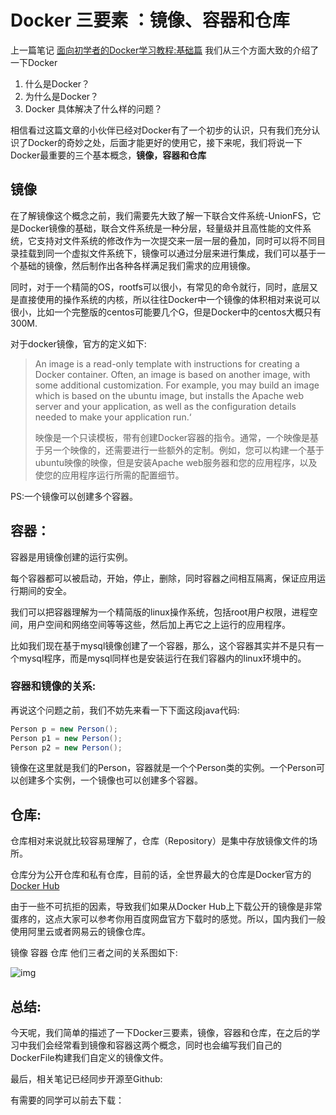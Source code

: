 # Docker 三要素 ：镜像、容器和仓库 

上一篇笔记 [面向初学者的Docker学习教程:基础篇](https://juejin.im/post/5d96fd6fe51d45781d5e4bac)  我们从三个方面大致的介绍了一下Docker

1. 什么是Docker？
2. 为什么是Docker？
3. Docker 具体解决了什么样的问题？

相信看过这篇文章的小伙伴已经对Docker有了一个初步的认识，只有我们充分认识了Docker的奇妙之处，后面才能更好的使用它，接下来呢，我们将说一下Docker最重要的三个基本概念，**镜像，容器和仓库**

## 镜像

在了解镜像这个概念之前，我们需要先大致了解一下联合文件系统-UnionFS，它是Docker镜像的基础，联合文件系统是一种分层，轻量级并且高性能的文件系统，它支持对文件系统的修改作为一次提交来一层一层的叠加，同时可以将不同目录挂载到同一个虚拟文件系统下，镜像可以通过分层来进行集成，我们可以基于一个基础的镜像，然后制作出各种各样满足我们需求的应用镜像。

同时，对于一个精简的OS，rootfs可以很小，有常见的命令就行，同时，底层又是直接使用的操作系统的内核，所以往往Docker中一个镜像的体积相对来说可以很小，比如一个完整版的centos可能要几个G，但是Docker中的centos大概只有300M.

对于docker镜像，官方的定义如下:

> An image is a read-only template with instructions for creating a Docker container. Often, an image is based on another image, with some additional customization. For example, you may build an image which is based on the ubuntu image, but installs the Apache web server and your application, as well as the configuration details needed to make your application run.‘
>
> 映像是一个只读模板，带有创建Docker容器的指令。通常，一个映像是基于另一个映像的，还需要进行一些额外的定制。例如，您可以构建一个基于ubuntu映像的映像，但是安装Apache web服务器和您的应用程序，以及使您的应用程序运行所需的配置细节。



PS:一个镜像可以创建多个容器。



## 容器：

容器是用镜像创建的运行实例。

每个容器都可以被启动，开始，停止，删除，同时容器之间相互隔离，保证应用运行期间的安全。

我们可以把容器理解为一个精简版的linux操作系统，包括root用户权限，进程空间，用户空间和网络空间等等这些，然后加上再它之上运行的应用程序。

比如我们现在基于mysql镜像创建了一个容器，那么，这个容器其实并不是只有一个mysql程序，而是mysql同样也是安装运行在我们容器内的linux环境中的。

### 容器和镜像的关系:

再说这个问题之前，我们不妨先来看一下下面这段java代码:

```java
Person p = new Person();
Person p1 = new Person();
Person p2 = new Person();
```

镜像在这里就是我们的Person，容器就是一个个Person类的实例。一个Person可以创建多个实例，一个镜像也可以创建多个容器。



## 仓库:

仓库相对来说就比较容易理解了，仓库（Repository）是集中存放镜像文件的场所。

仓库分为公开仓库和私有仓库，目前的话，全世界最大的仓库是Docker官方的 [Docker Hub](https://hub.docker.com/)

由于一些不可抗拒的因素，导致我们如果从Docker Hub上下载公开的镜像是非常蛋疼的，这点大家可以参考你用百度网盘官方下载时的感觉。所以，国内我们一般使用阿里云或者网易云的镜像仓库。



镜像 容器 仓库 他们三者之间的关系图如下:

![img](https://github.com/hanshuaikang/HanShu-Note/blob/master/Docker%E5%88%9D%E7%BA%A7%E5%85%A5%E9%97%A8%E6%95%99%E7%A8%8B/image/1100338-20181011200343656-1972949758.png?raw=true) 




## 总结:

今天呢，我们简单的描述了一下Docker三要素，镜像，容器和仓库，在之后的学习中我们会经常看到镜像和容器这两个概念，同时也会编写我们自己的DockerFile构建我们自定义的镜像文件。

最后，相关笔记已经同步开源至Github:

有需要的同学可以前去下载：























